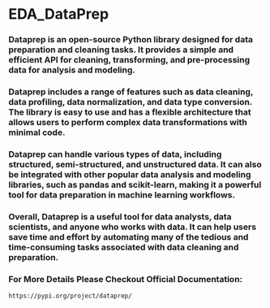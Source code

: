 # EDA_DataPrep

### Dataprep is an open-source Python library designed for data preparation and cleaning tasks. It provides a simple and efficient API for cleaning, transforming, and pre-processing data for analysis and modeling.

### Dataprep includes a range of features such as data cleaning, data profiling, data normalization, and data type conversion. The library is easy to use and has a flexible architecture that allows users to perform complex data transformations with minimal code.

### Dataprep can handle various types of data, including structured, semi-structured, and unstructured data. It can also be integrated with other popular data analysis and modeling libraries, such as pandas and scikit-learn, making it a powerful tool for data preparation in machine learning workflows.

### Overall, Dataprep is a useful tool for data analysts, data scientists, and anyone who works with data. It can help users save time and effort by automating many of the tedious and time-consuming tasks associated with data cleaning and preparation.

### For More Details Please Checkout Official Documentation:

```
https://pypi.org/project/dataprep/


```
